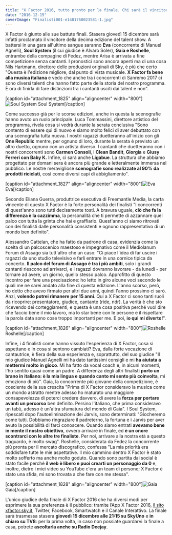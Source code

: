 ```yaml
---
title: "X Factor 2016, tutto pronto per la finale. Chi sarà il vincitore?"
date: "2016-12-15"
coverImage: "Finalisti001-e1481760023581-1.jpg"
---
```


X Factor è giunto alle sue battute finali. Stasera giovedì 15 dicembre sarà infatti proclamato il vincitore della decima edizione del talent show. A battersi in una gara all'ultimo sangue saranno **Eva** (concorrente di Manuel Agnelli), **Soul System** (il cui giudice è Alvaro Soler), **Gaia e Roshelle**, entrambe della compagine di Fedez, mentre Arisa è arrivata a fine competizione senza cantanti. I pronostici sono ancora aperti ma di una cosa Nils Hartmann, direttore delle produzioni originali di Sky, è più che certo "Questa è l'edizione migliore, dal punto di vista musicale. **X Factor fa bene alla musica italiana** e vedo che anche tra i concorrenti di Sanremo 2017 ci sono diversi talenti che hanno fatto parte della storia del nostro programma. È ora di finirla di fare distinzioni tra i cantanti usciti dai talent e non".

\[caption id="attachment\_1825" align="aligncenter" width="800"\]![Soul System](http://tramusicaeparole.com/wp-content/uploads/2016/12/SoulSysthem001-e1481760055700.jpg) Soul System\[/caption\]

Come successo già per le scorse edizioni, anche in questa la scenografie hanno avuto un ruolo principale. Luca Tommassini, direttore artistico del programma, rivela cosa si vedrà durante la serata conclusiva "Sono contento di essere qui di nuovo e siamo molto felici di aver debuttato con una scenografia tutta nuova. I nostri ragazzi duetteranno all'inizio con gli **One Republic** mentre, per ognuno di loro, durante la serata è previsto un altro duetto, ognuno con un artista diverso. I cantanti che duetteranno con i nostri concorrenti sono **Carmen Consoli**, i **Clean Bandit**, **Giorgia** e **Giusy Ferreri con Baby K.** Infine, ci sarà anche **Ligabue**. La struttura che abbiamo progettato per domani sera è ancora più grande e letteralmente immersa nel pubblico. Le nostre meravigliose **scenografie sono realizzate al 90% da prodotti riciclati**, così come diversi capi di abbigliamento".

\[caption id="attachment\_1827" align="aligncenter" width="800"\]![Eva](http://tramusicaeparole.com/wp-content/uploads/2016/12/Eva001-e1481760209295.jpg) Eva\[/caption\]

Secondo Eliana Guerra, produttrice esecutiva di Freemantle Media, la carta vincente di questo X Factor è la forte personalità dei finalisti "I concorrenti di quest'anno sono tutti decisamente tosti. A bravura uguale, **ciò che fa la differenza è la cazzimma**, la personalità che ti permette di azzannare quel palco con tutta la grinta che hai e graffiarlo. Quest'anno ci siamo ritrovati con dei finalisti dalle personalità consistenti e ognuno rappresentativo di un mondo ben definito".

Alessandro Cattelan, che ha fatto da padrone di casa, evidenzia come la scelta di un palcoscenico maestoso e impegnativo come il Mediolanum Forum di Assago sia tutt'altro che un caso: "Ci piace l'idea di far uscire i ragazzi da uno studio televisivo e farli entrare in una cornice tipica da concerto. **Il palco del forum di Assago è tra i più ambiti**, solo i grandi cantanti riescono ad arrivarci, e i ragazzi dovranno lavorare - da lunedì - per tornare ad avere, un giorno, quello stesso palco. Approfitto di questo incontro per fare una precisazione: ho letto in giro alcune voci secondo le quali me ne sarei andato alla fine di questa edizione. L'anno scorso, però, ho detto che avevo firmato per altri due anni, quindi l'anno prossimo ci sarò. Anzi, **volendo potrei rimanere per 15 anni**. Qui a X Factor ci sono tanti ruoli da ricoprire: presentatore, giudice, cantante (ride, ndr). La verità è che sto ricevendo dei corteggiamenti, e questa è una cosa positiva perché vuol dire che faccio bene il mio lavoro, ma lo star bene con le persone e il rispettare la parola data sono cose troppo importanti per me. E poi, **io qui mi diverto!**".

\[caption id="attachment\_1826" align="aligncenter" width="800"\]![Roshelle](http://tramusicaeparole.com/wp-content/uploads/2016/12/Roshelle-e1481760156214.jpg) Roshelle\[/caption\]

Infine, i 4 finalisti come hanno vissuto l'esperienza di X Factor, cosa si aspettano e in cosa si sentono cambiati? Eva, dalla forte vocazione di cantautrice, è fiera della sua esperienza e, soprattutto, del suo giudice "Il mio giudice Manuel Agnelli mi ha dato tantissimi consigli e mi **ha aiutata a mettermi molto in gioco**. Mi ha fatto da vocal coach e, in alcuni momenti, l'ho sentito quasi come un padre. A differenza degli altri finalisti **porto un brano in italiano: è la mia lingua e quando canto mi sento più coinvolta**, mi emoziono di più". Gaia, la concorrente più giovane della competizione, è cosciente della sua crescita "Prima di X Factor consideravo la musica come un mondo astratto mentre adesso ho maturato una maggiore consapevolezza di poterci credere davvero, di avere la **forza per portare avanti un percorso** ben definito. Persino l'italiano, che prima consideravo un tabù, adesso è un'altra sfumatura del mondo di Gaia". I Soul System, ripescati dopo l'autoeliminazione dei Jarvis, sono determinati: "Giocheremo come tutti. Dobbiamo ringraziare il padreterno, la fortuna e i Jarvis per aver avuto la possibilità di farci conoscere. Quando siamo entrati **avevamo bene in mente il nostro obiettivo**, ovvero arrivare in finale, ed **è un onore scontrarci con le altre tre finaliste**. Per noi, arrivare alla nostra età a questo traguardo, è molto swag". Roshelle, considerata da Fedez la concorrente più pronta per il mercato discografico, confessa "La mia priorità era soddisfare tutte le mie aspettative. Il mio cammino dentro X Factor è stato molto sofferto ma anche molto goduto. Quando sono partita dai social è stato facile perché **il web è libero e puoi crearti un personaggio da 0** e, inoltre, dietro i miei video su YouTube c'era un team di persone; X Factor è stato una sfida, mi sono trovata a che fare con me stessa".

\[caption id="attachment\_1828" align="aligncenter" width="800"\]![Gaia](http://tramusicaeparole.com/wp-content/uploads/2016/12/Gaia001-e1481760324261.jpg) Gaia\[/caption\]

L'unico giudice della finale di X Factor 2016 che ha diversi modi per esprimere la sua preferenza è il pubblico: tramite l’App X Factor 2016, [il sito xfactor.sky.it](http://xfactor.sky.it/), Twitter, Facebook, Smartwatch e il Canale Interattivo. La finale sarà trasmessa stasera **giovedì 15 dicembre alle 21:15 su SkyUno** e **in chiaro su TV8**: per la prima volta, in caso non possiate guardarvi la finale a casa, potrete **ascoltarla anche su Radio Deejay**.
